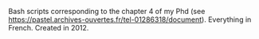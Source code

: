 Bash scripts corresponding to the chapter 4 of my Phd (see https://pastel.archives-ouvertes.fr/tel-01286318/document). Everything in French. Created in 2012.
